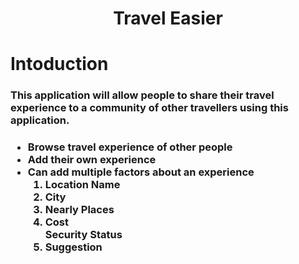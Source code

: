 <h1 align="center">Travel Easier</h1>
<h1>Intoduction</h1>
<h3>
This application will allow people to share their travel experience to a community of other travellers using this application.
<h3/>
<ul>
 <li>Browse travel experience of other people
 </li>
  <li>
   Add their own experience
 </li>
   <li>
   Can add multiple factors about an experience
    <ol>
     <li>Location Name</li>
     <li>City</li>
     <li>Nearly Places</li>
     <li>Cost</li
     <li>Security Status</li>
     <li>Suggestion</li>
    </ol/>
 </li>
</ul>
